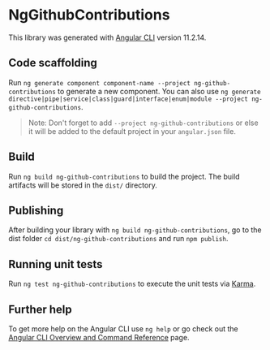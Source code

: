 # NgGithubContributions

This library was generated with [Angular CLI](https://github.com/angular/angular-cli) version 11.2.14.

## Code scaffolding

Run `ng generate component component-name --project ng-github-contributions` to generate a new component. You can also use `ng generate directive|pipe|service|class|guard|interface|enum|module --project ng-github-contributions`.
> Note: Don't forget to add `--project ng-github-contributions` or else it will be added to the default project in your `angular.json` file. 

## Build

Run `ng build ng-github-contributions` to build the project. The build artifacts will be stored in the `dist/` directory.

## Publishing

After building your library with `ng build ng-github-contributions`, go to the dist folder `cd dist/ng-github-contributions` and run `npm publish`.

## Running unit tests

Run `ng test ng-github-contributions` to execute the unit tests via [Karma](https://karma-runner.github.io).

## Further help

To get more help on the Angular CLI use `ng help` or go check out the [Angular CLI Overview and Command Reference](https://angular.io/cli) page.
